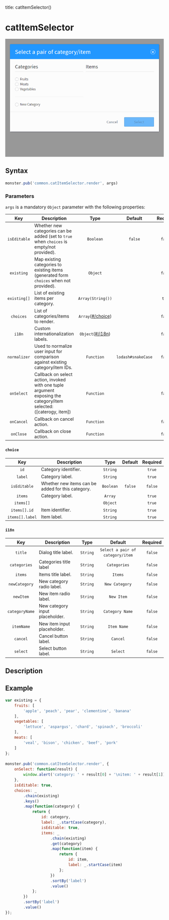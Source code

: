 title: catItemSelector()

# catItemSelector

![](assets/catItemSelector.gif)

## Syntax
```javascript
monster.pub('common.catItemSelector.render', args)
```

### Parameters
`args` is a mandatory `Object` parameter with the following properties:

Key | Description | Type | Default | Required
:-: | --- | :-: | :-: | :-:
`isEditable` | Whether new categories can be added (set to `true` when `choices` is empty/not provided). | `Boolean` | `false` | `false`
`existing` | Map existing categories to existing items (generated form `choices` when not provided).  | `Object` | | `false`
`existing[]` | List of existing items per category. | `Array(String())` | | `true`
`choices` | List of categories/items to render. | `Array`([#/choice](#choice)) | | `false`
`i18n` | Custom internationalization labels. | `Object`([#/i18n](#i18n)) | | `false`
`normalizer` | Used to normalize user input for comparison against existing category/item IDs. | `Function` | `lodash#snakeCase` | `false`
`onSelect` | Callback on select action, invoked with one tuple argument exposing the category/item selected: ([caterogy, item]) | `Function` | | `false`
`onCancel` | Callback on cancel action. | `Function` | | `false`
`onClose` | Callback on close action. | `Function` | | `false`

#### `choice`

Key | Description | Type | Default | Required
:-: | --- | :-: | :-: | :-:
`id` | Category identifier. | `String` | | `true`
`label` | Category label. | `String` | | `true`
`isEditable` | Whether new items can be added for this category. | `Boolean` | `false` | `false`
`items` | Category label. | `Array` | | `true`
`items[]` | | `Object` | | `true`
`items[].id` | Item identifier. | `String` | | `true`
`items[].label` | Item label. | `String` | | `true`

#### `i18n`

Key | Description | Type | Default | Required
:-: | --- | :-: | :-: | :-:
`title` | Dialog title label. | `String` | `Select a pair of category/item` | `false`
`categories` | Categories title label | `String` | `Categories` | `false`
`items` | Items title label. | `String` | `Items` | `false`
`newCategory` | New category radio label.  | `String` | `New Category` | `false`
`newItem` | New item radio label. | `String` | `New Item` | `false`
`categoryName` | New category input placeholder. | `String` | `Category Name` | `false`
`itemName` | New item input placeholder. | `String` | `Item Name` | `false`
`cancel` | Cancel button label. | `String` | `Cancel` | `false`
`select` | Select button label. | `String` | `Select` | `false`


## Description

## Example
```js
var existing = {
    fruits: [
        'apple', 'peach', 'pear', 'clementine', 'banana'
    ],
    vegetables: [
        'lettuce', 'aspargus', 'chard', 'spinach', 'broccoli'
    ],
    meats: [
        'veal', 'bison', 'chicken', 'beef', 'pork'
    ]
};

monster.pub('common.catItemSelector.render', {
    onSelect: function(result) {
        window.alert('category: ' + result[0] + '\nitem: ' + result[1]);
    },
    isEditable: true,
    choices: _
        .chain(existing)
        .keys()
        .map(function(category) {
            return {
                id: category,
                label: _.startCase(category),
                isEditable: true,
                items: _
                    .chain(existing)
                    .get(category)
                    .map(function(item) {
                        return {
                            id: item,
                            label: _.startCase(item)
                        };
                    })
                    .sortBy('label')
                    .value()
            };
        })
        .sortBy('label')
        .value()
});
```

